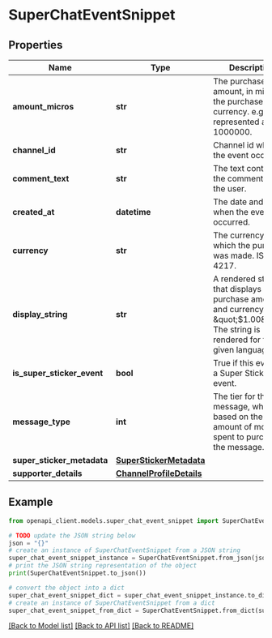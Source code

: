 # SuperChatEventSnippet


## Properties

Name | Type | Description | Notes
------------ | ------------- | ------------- | -------------
**amount_micros** | **str** | The purchase amount, in micros of the purchase currency. e.g., 1 is represented as 1000000. | [optional] 
**channel_id** | **str** | Channel id where the event occurred. | [optional] 
**comment_text** | **str** | The text contents of the comment left by the user. | [optional] 
**created_at** | **datetime** | The date and time when the event occurred. | [optional] 
**currency** | **str** | The currency in which the purchase was made. ISO 4217. | [optional] 
**display_string** | **str** | A rendered string that displays the purchase amount and currency (e.g., \&quot;$1.00\&quot;). The string is rendered for the given language. | [optional] 
**is_super_sticker_event** | **bool** | True if this event is a Super Sticker event. | [optional] 
**message_type** | **int** | The tier for the paid message, which is based on the amount of money spent to purchase the message. | [optional] 
**super_sticker_metadata** | [**SuperStickerMetadata**](SuperStickerMetadata.md) |  | [optional] 
**supporter_details** | [**ChannelProfileDetails**](ChannelProfileDetails.md) |  | [optional] 

## Example

```python
from openapi_client.models.super_chat_event_snippet import SuperChatEventSnippet

# TODO update the JSON string below
json = "{}"
# create an instance of SuperChatEventSnippet from a JSON string
super_chat_event_snippet_instance = SuperChatEventSnippet.from_json(json)
# print the JSON string representation of the object
print(SuperChatEventSnippet.to_json())

# convert the object into a dict
super_chat_event_snippet_dict = super_chat_event_snippet_instance.to_dict()
# create an instance of SuperChatEventSnippet from a dict
super_chat_event_snippet_from_dict = SuperChatEventSnippet.from_dict(super_chat_event_snippet_dict)
```
[[Back to Model list]](../README.md#documentation-for-models) [[Back to API list]](../README.md#documentation-for-api-endpoints) [[Back to README]](../README.md)


